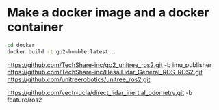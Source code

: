 

# Make a docker image and a docker container

```sh
cd docker
docker build -t go2-humble:latest .
```



 https://github.com/TechShare-inc/go2_unitree_ros2.git -b imu_publisher
 https://github.com/TechShare-inc/HesaiLidar_General_ROS-ROS2.git
 https://github.com/unitreerobotics/unitree_ros2.git


 https://github.com/vectr-ucla/direct_lidar_inertial_odometry.git -b feature/ros2